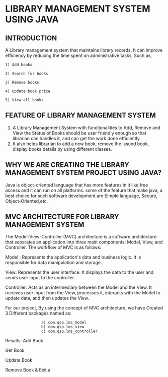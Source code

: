 #                             LIBRARY MANAGEMENT SYSTEM USING JAVA
## INTRODUCTION
 A Library management system that maintains library records. It can improve efficiency by reducing the time spent on administrative tasks,
 Such as, 
    
    1) Add books 
 
    2) Search for books
    
    3) Remove books
    
    4) Update book price 
    
    5) View all books 


## FEATURE OF LIBRARY MANAGEMENT SYSTEM
 1) A Library Management System with functionalities to Add, Remove and View the Status of Books should be user friendly enough so that librarian can handles it, and can get the work done efficiently.
 2) It also helps librarian to add a new book, remove the issued book, display books details by using different classes.


## WHY WE ARE CREATING THE LIBRARY MANAGEMENT SYSTEM PROJECT USING     JAVA?
 Java is object-oriented language that has more features in it like free access and it can run on all platforms. some of the feature that make java, a best choice for such software development are Simple language, Secure, Object-Oriented,etc. 


## MVC ARCHITECTURE FOR LIBRARY MANAGEMENT SYSTEM
 The Model-View-Controller (MVC) architecture is a software architecture that separates an application into three main components: Model, View, and Controller. The workflow of MVC is as follows:
 
Model : Represents the application's data and business logic. It is responsible for data manipulation and storage.

View: Represents the user interface. It displays the data to the user and sends user input to the controller. 
 
Controller: Acts as an intermediary between the Model and the View. It receives user input from the View, processes it, interacts with the Model to update data, and then updates the View. 


For our project, By using the concept of MVC architecture, we have Created 3 Different packages named as:   

                    a) com.qsp.lms_model
                    b) com.qsp.lms_view 
                    c) com.qsp.lms_controller


Results:
Add Book
 


Get Book
 
Update Book
 
Remove Book & Exit 
a 
